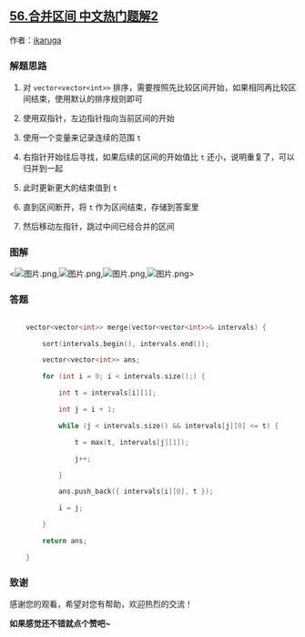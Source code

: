 ## [56.合并区间 中文热门题解2](https://leetcode.cn/problems/merge-intervals/solutions/100000/merge-intervals-by-ikaruga)

作者：[ikaruga](https://leetcode.cn/u/ikaruga)

### 解题思路
1. 对 `vector<vector<int>>` 排序，需要按照先比较区间开始，如果相同再比较区间结束，使用默认的排序规则即可
2. 使用双指针，左边指针指向当前区间的开始
3. 使用一个变量来记录连续的范围 `t`
4. 右指针开始往后寻找，如果后续的区间的开始值比 `t` 还小，说明重复了，可以归并到一起
5. 此时更新更大的结束值到 `t`
6. 直到区间断开，将 `t` 作为区间结束，存储到答案里
7. 然后移动左指针，跳过中间已经合并的区间

### 图解
<![图片.png](https://pic.leetcode-cn.com/7c2d9beb4f78ef7beaac6043cd759d1fc8d9863c9786576e3468b509fc8f42cc-%E5%9B%BE%E7%89%87.png),![图片.png](https://pic.leetcode-cn.com/b5e6f89dda6486e39bca4ed385ed63aece9b14f403a281f5486569709988c747-%E5%9B%BE%E7%89%87.png),![图片.png](https://pic.leetcode-cn.com/4c1bcee0da83c9784c61307b41f3ef41fcfe8d8133006c295b80f05c9414831d-%E5%9B%BE%E7%89%87.png),![图片.png](https://pic.leetcode-cn.com/126055f9d3ffe1424312faf38bc9412face174c7a6c756a3fc43c25a5e7bb0fc-%E5%9B%BE%E7%89%87.png)>


### 答题
```C++ []
    vector<vector<int>> merge(vector<vector<int>>& intervals) {
        sort(intervals.begin(), intervals.end());
        vector<vector<int>> ans;
        for (int i = 0; i < intervals.size();) {
            int t = intervals[i][1];
            int j = i + 1;
            while (j < intervals.size() && intervals[j][0] <= t) {
                t = max(t, intervals[j][1]);
                j++;
            }
            ans.push_back({ intervals[i][0], t });
            i = j;
        }
        return ans;
    }
```



### 致谢

感谢您的观看，希望对您有帮助，欢迎热烈的交流！  

**如果感觉还不错就点个赞吧~**


